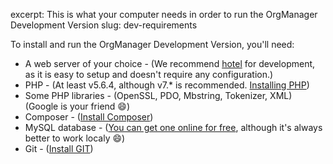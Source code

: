 excerpt: This is what your computer needs in order to run the OrgManager Development Version
slug: dev-requirements

To install and run the OrgManager Development Version, you'll need:

- A web server of your choice - (We recommend [hotel](https://github.com/typicode/hotel) for development, as it is easy to setup and doesn't require any configuration.)
- PHP - (At least v5.6.4, although v7.* is recommended. [Installing PHP](http://php.net/manual/en/install.php))
- Some PHP libraries - (OpenSSL, PDO, Mbstring, Tokenizer, XML) (Google is your friend :smile:)
- Composer - ([Install Composer](https://getcomposer.org/download/))
- MySQL database - ([You can get one online for free](https://www.google.com/search?q=free+mysql+database), although it's always better to work localy :smile:)
- Git - ([Install GIT](https://git-scm.com/book/en/v2/Getting-Started-Installing-Git))